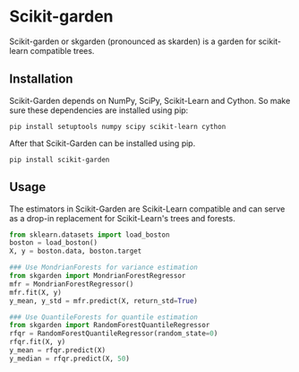 # Scikit-garden

Scikit-garden or skgarden (pronounced as skarden) is a garden for scikit-learn compatible trees.

## Installation

Scikit-Garden depends on NumPy, SciPy, Scikit-Learn and Cython. So make sure these dependencies are installed using pip:

```
pip install setuptools numpy scipy scikit-learn cython
```

After that Scikit-Garden can be installed using pip.

```
pip install scikit-garden
```

## Usage

The estimators in Scikit-Garden are Scikit-Learn compatible and can serve as a drop-in replacement for Scikit-Learn's trees and forests.

```python
from sklearn.datasets import load_boston
boston = load_boston()
X, y = boston.data, boston.target

### Use MondrianForests for variance estimation
from skgarden import MondrianForestRegressor
mfr = MondrianForestRegressor()
mfr.fit(X, y)
y_mean, y_std = mfr.predict(X, return_std=True)

### Use QuantileForests for quantile estimation
from skgarden import RandomForestQuantileRegressor
rfqr = RandomForestQuantileRegressor(random_state=0)
rfqr.fit(X, y)
y_mean = rfqr.predict(X)
y_median = rfqr.predict(X, 50)
```
